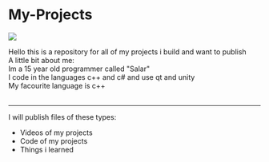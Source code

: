 # My-Projects

<img src = "[https://www.google.com/url?sa=i&url=https%3A%2F%2Fde.wikipedia.org%2Fwiki%2FC%252B%252B&psig=AOvVaw2dQZpREBeVZavXsj-f7Tl4&ust=1693845760391000&source=images&cd=vfe&opi=89978449&ved=0CBAQjRxqFwoTCNCJtKjxjoEDFQAAAAAdAAAAABAE](https://images.app.goo.gl/E878tarVoA7SxjEEA)">

Hello this is a repository for all of my projects i build and want to publish
<br>
A little bit about me:
<br>Im a 15 year old programmer called "Salar" <br>
I code in the languages c++ and c# and use qt and unity<br>
My facourite language is c++
<br> <br>
<hr>
I will publish files of these types:
<ul>
  <li>Videos of my projects</li>
  <li>Code of my projects</li>
  <li>Things i learned</li>
</ul>
